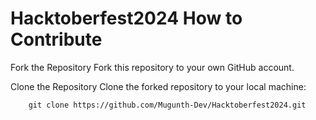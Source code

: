 # Hacktoberfest2024 How to Contribute

  Fork the Repository
        Fork this repository to your own GitHub account.

  Clone the Repository
        Clone the forked repository to your local machine:
        
        git clone https://github.com/Mugunth-Dev/Hacktoberfest2024.git

        
